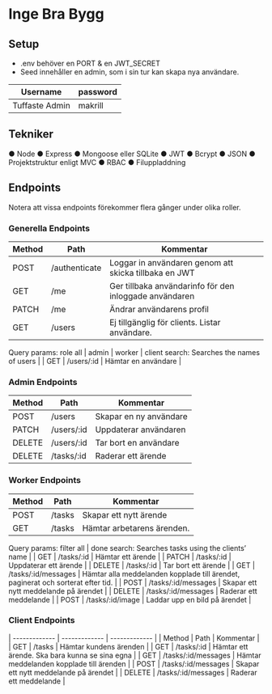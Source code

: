 # Inge Bra Bygg

## Setup
- .env behöver en PORT & en JWT_SECRET
- Seed innehåller en admin, som i sin tur kan skapa nya användare.

| Username  | password |
| ------------- | ------------- |
| Tuffaste Admin  | makrill  |

## Tekniker
● Node
● Express
● Mongoose eller SQLite
● JWT
● Bcrypt
● JSON
● Projektstruktur enligt MVC
● RBAC
● Filuppladdning

## Endpoints
Notera att vissa endpoints förekommer flera gånger under olika roller.

### Generella Endpoints
| Method | Path | Kommentar |
| ------------- | ------------- | ------------- |
| POST | /authenticate | Loggar in användaren genom att skicka tillbaka en JWT |
| GET | /me | Ger tillbaka användarinfo för den inloggade användaren |
| PATCH | /me | Ändrar användarens profil |
| GET | /users | Ej tillgänglig för clients. Listar användare. 
Query params:
role all | admin | worker | client
search: Searches the names of users |
| GET | /users/:id | Hämtar en användare |

### Admin Endpoints
| Method | Path | Kommentar |
| ------------- | ------------- | ------------- |
| POST | /users | Skapar en ny användare |
| PATCH | /users/:id | Uppdaterar användaren |
| DELETE | /users/:id | Tar bort en användare |
| DELETE | /tasks/:id | Raderar ett ärende |

### Worker Endpoints
| Method | Path | Kommentar |
| ------------- | ------------- | ------------- |
| POST | /tasks | Skapar ett nytt ärende |
| GET | /tasks | Hämtar arbetarens ärenden.
Query params:
filter all | done
search: Searches tasks using the clients’ name |
| GET | /tasks/:id | Hämtar ett ärende |
| PATCH | /tasks/:id | Uppdaterar ett ärende |
| DELETE | /tasks/:id | Tar bort ett ärende |
| GET | /tasks/:id/messages | Hämtar alla meddelanden kopplade till ärendet,
paginerat och sorterat efter tid. |
| POST | /tasks/:id/messages | Skapar ett nytt meddelande på ärendet |
| DELETE | /tasks/:id/messages | Raderar ett meddelande |
| POST | /tasks/:id/image | Laddar upp en bild på ärendet |

### Client Endpoints
| ------------- | ------------- | ------------- |
| Method | Path | Kommentar |
| GET | /tasks | Hämtar kundens ärenden |
| GET | /tasks/:id | Hämtar ett ärende. Ska bara kunna se sina egna |
| GET | /tasks/:id/messages | Hämtar meddelanden kopplade till ärenden |
| POST | /tasks/:id/messages | Skapar ett nytt meddelande på ärendet |
| DELETE | /tasks/:id/messages | Raderar ett meddelande |